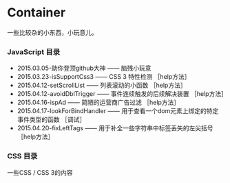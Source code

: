 # Container

一些比较杂的小东西，小玩意儿。

### JavaScript 目录

* 2015.03.05-助你登顶github大神  —— 脑残小玩意
* 2015.03.23-isSupportCss3  —— CSS 3 特性检测 ［help方法］
* 2015.04.12-setScrollList —— 列表滚动的小函数 ［help方法］
* 2015.04.12-avoidDblTrigger —— 事件连续触发的后续解决装置 ［help方法］
* 2015.04.16-ispAd —— 简陋的运营商广告过滤 ［help方法］
* 2015.04.17-lookForBindHandler —— 用于查看一个dom元素上绑定的特定事件类型的函数 ［调试］
* 2015.04.20-fixLeftTags —— 用于补全一些字符串中标签丢失的左尖括号 ［help方法］

### CSS 目录

一些CSS / CSS 3的内容